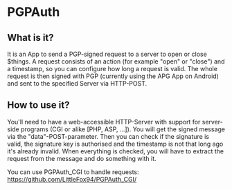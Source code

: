 # PGPAuth

## What is it?
It is an App to send a PGP-signed request to a server to open or close $things.
A request consists of an action (for example "open" or "close") and a timestamp, so you can configure how long a request is valid.
The whole request is then signed with PGP (currently using the APG App on Android) and sent to the specified Server via HTTP-POST.

## How to use it?
You'll need to have a web-accessible HTTP-Server with support for server-side programs (CGI or alike [PHP, ASP, ...]).
You will get the signed message via the "data"-POST-parameter.
Then you can check if the signature is valid, the signature key is authorised and the timestamp is not that long ago it's already invalid.
When everything is checked, you will have to extract the request from the message and do something with it.

You can use PGPAuth_CGI to handle requests:
https://github.com/LittleFox94/PGPAuth_CGI/

